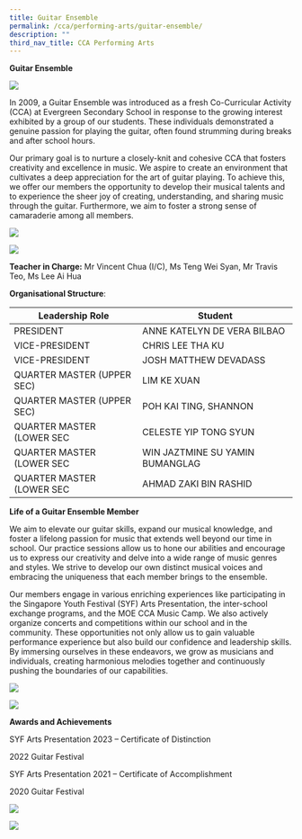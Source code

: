 ```yaml
---
title: Guitar Ensemble
permalink: /cca/performing-arts/guitar-ensemble/
description: ""
third_nav_title: CCA Performing Arts
---
```

**Guitar Ensemble**

![](/images/g3%20syf%202023.jpeg)

In 2009, a Guitar Ensemble was introduced as a fresh Co-Curricular Activity (CCA) at Evergreen Secondary School in response to the growing interest exhibited by a group of our students. These individuals demonstrated a genuine passion for playing the guitar, often found strumming during breaks and after school hours.

Our primary goal is to nurture a closely-knit and cohesive CCA that fosters creativity and excellence in music. We aspire to create an environment that cultivates a deep appreciation for the art of guitar playing. To achieve this, we offer our members the opportunity to develop their musical talents and to experience the sheer joy of creating, understanding, and sharing music through the guitar. Furthermore, we aim to foster a strong sense of camaraderie among all members.

![](/images/g1%20syf%202023.jpeg)

![](/images/g2%20syf%202023.jpeg)

**Teacher in Charge:** Mr Vincent Chua (I/C), Ms Teng Wei Syan, Mr Travis Teo, Ms Lee Ai Hua

**Organisational Structure**:

| Leadership Role | Student                                  |
|---------------------------------|-------------------------------------------------------|
| PRESIDENT | ANNE KATELYN DE VERA BILBAO                                           |
| VICE-PRESIDENT | CHRIS LEE THA KU                                          |
| VICE-PRESIDENT | JOSH MATTHEW DEVADASS                                             |
| QUARTER MASTER (UPPER SEC)          | LIM KE XUAN                                    |
| QUARTER MASTER (UPPER SEC)                | POH KAI TING, SHANNON                                     |
| QUARTER MASTER (LOWER SEC         | CELESTE YIP TONG SYUN                                   |
| QUARTER MASTER (LOWER SEC                           | WIN JAZTMINE SU YAMIN BUMANGLAG                    |
| QUARTER MASTER (LOWER SEC                | AHMAD ZAKI BIN RASHID                                    |

**Life of a Guitar Ensemble Member**

We aim to elevate our guitar skills, expand our musical knowledge, and foster a lifelong passion for music that extends well beyond our time in school. Our practice sessions allow us to hone our abilities and encourage us to express our creativity and delve into a wide range of music genres and styles. We strive to develop our own distinct musical voices and embracing the uniqueness that each member brings to the ensemble.

Our members engage in various enriching experiences like participating in the Singapore Youth Festival (SYF) Arts Presentation, the inter-school exchange programs, and the MOE CCA Music Camp. We also actively organize concerts and competitions within our school and in the community. These opportunities not only allow us to gain valuable performance experience but also build our confidence and leadership skills. By immersing ourselves in these endeavors, we grow as musicians and individuals, creating harmonious melodies together and continuously pushing the boundaries of our capabilities.

![](/images/g7%20inter-school%20guitar%20exchange%202023%20at%20saint%20anthony's%20canossian%20secondary%20school.jpeg)

![](/images/g8%20inter-school%20guitar%20exchange%202023%20at%20saint%20anthony's%20canossian%20secondary%20school.jpeg)

**Awards and Achievements**

SYF Arts Presentation 2023 – Certificate of Distinction

2022 Guitar Festival

SYF Arts Presentation 2021 – Certificate of Accomplishment

2020 Guitar Festival

![](/images/g4%20syf%202023.jpeg)

![](/images/g5%20syf%202023.jpeg)